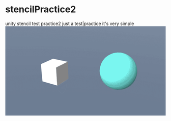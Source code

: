 # stencilPractice2
unity stencil test practice2
just a test|practice
it's very simple
![Image text](https://github.com/neoliangGame/stencilPractice2/blob/master/cullFill.gif)
